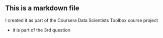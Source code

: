 ## This is a markdown file

I created it as part of the Coursera Data Scientists Toolbox course project

* it is part of the 3rd question